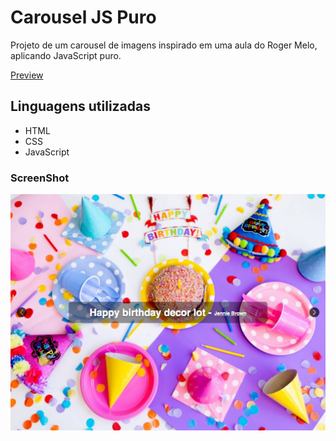 # Carousel JS Puro

Projeto de um carousel de imagens inspirado em uma aula do Roger Melo, aplicando JavaScript puro.

[Preview](https://juslenelobeu.github.io/Carousel-JS-Puro/)

## Linguagens utilizadas
- HTML
- CSS
- JavaScript

### ScreenShot
<img src="/assets/images/screenshot.jpeg" alt="Carousel de imagens com JS puro"/>
